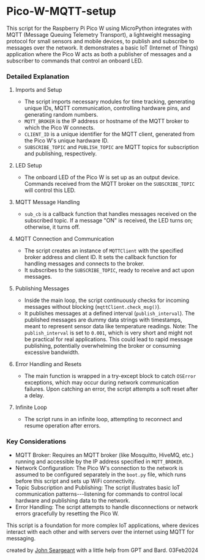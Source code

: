 # Pico-W-MQTT-setup

This script for the Raspberry Pi Pico W using MicroPython integrates with MQTT (Message Queuing Telemetry Transport), a lightweight messaging protocol for small sensors and mobile devices, to publish and subscribe to messages over the network. It demonstrates a basic IoT (Internet of Things) application where the Pico W acts as both a publisher of messages and a subscriber to commands that control an onboard LED.

### Detailed Explanation

1.  Imports and Setup

    -   The script imports necessary modules for time tracking, generating unique IDs, MQTT communication, controlling hardware pins, and generating random numbers.
    -   `MQTT_BROKER` is the IP address or hostname of the MQTT broker to which the Pico W connects.
    -   `CLIENT_ID` is a unique identifier for the MQTT client, generated from the Pico W's unique hardware ID.
    -   `SUBSCRIBE_TOPIC` and `PUBLISH_TOPIC` are MQTT topics for subscription and publishing, respectively.
2.  LED Setup

    -   The onboard LED of the Pico W is set up as an output device. Commands received from the MQTT broker on the `SUBSCRIBE_TOPIC` will control this LED.
3.  MQTT Message Handling

    -   `sub_cb` is a callback function that handles messages received on the subscribed topic. If a message "ON" is received, the LED turns on; otherwise, it turns off.
4.  MQTT Connection and Communication

    -   The script creates an instance of `MQTTClient` with the specified broker address and client ID. It sets the callback function for handling messages and connects to the broker.
    -   It subscribes to the `SUBSCRIBE_TOPIC`, ready to receive and act upon messages.
5.  Publishing Messages

    -   Inside the main loop, the script continuously checks for incoming messages without blocking (`mqttClient.check_msg()`).
    -   It publishes messages at a defined interval (`publish_interval`). The published messages are dummy data strings with timestamps, meant to represent sensor data like temperature readings. Note: The `publish_interval` is set to `0.001`, which is very short and might not be practical for real applications. This could lead to rapid message publishing, potentially overwhelming the broker or consuming excessive bandwidth.
6.  Error Handling and Resets

    -   The main function is wrapped in a try-except block to catch `OSError` exceptions, which may occur during network communication failures. Upon catching an error, the script attempts a soft reset after a delay.
7.  Infinite Loop

    -   The script runs in an infinite loop, attempting to reconnect and resume operation after errors.

### Key Considerations

-   MQTT Broker: Requires an MQTT broker (like Mosquitto, HiveMQ, etc.) running and accessible by the IP address specified in `MQTT_BROKER`.
-   Network Configuration: The Pico W's connection to the network is assumed to be configured separately in the `boot.py` file, which runs before this script and sets up WiFi connectivity.
-   Topic Subscription and Publishing: The script illustrates basic IoT communication patterns---listening for commands to control local hardware and publishing data to the network.
-   Error Handling: The script attempts to handle disconnections or network errors gracefully by resetting the Pico W.

This script is a foundation for more complex IoT applications, where devices interact with each other and with servers over the internet using MQTT for messaging.

created by [John Seargeant](https://github.com/John-Sarge) with a little help from GPT and Bard.  03Feb2024
